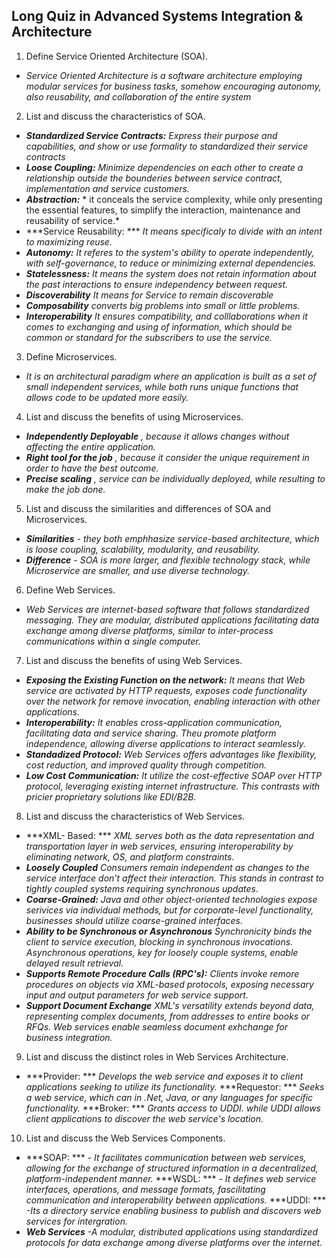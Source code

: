## Long Quiz in Advanced Systems Integration & Architecture
1. Define Service Oriented Architecture (SOA).
- *Service Oriented Architecture is a software architecture employing modular services for business tasks, somehow encouraging autonomy, also reusability, and collaboration of the entire system*
2. List and discuss the characteristics of SOA.
-  ***Standardized Service Contracts:*** *Express their purpose and capabilities, and show or use formality to standardized their service contracts*
-  ***Loose Coupling:*** *Minimize dependencies on each other to create a relationship outside the bounderies between service contract, implementation and service customers.*
-  ***Abstraction:*** * it conceals the service complexity, while only presenting the essential features, to simplify the interaction, maintenance and reusability of service.*
-  ***Service Reusability: *** *It means specificaly to divide with an intent to maximizing reuse.* 
-  ***Autonomy:*** *It referes to the system's ability to operate independently, with self-governance, to reduce or minimizing external dependencies.*
-  ***Statelessness:*** *It means the system does not retain information about the past interactions to ensure independency between request.*
-  ***Discoverability*** *It means for Service to remain discoverable*
-  ***Composability*** *converts big problems into small or little problems.*
-  ***Interoperability*** *It ensures compatibility, and colllaborations when it comes to exchanging and using of information, which should be common or standard for the subscribers to use the service.*
3. Define Microservices.
- *It is an architectural paradigm where an application is built as a set of small independent services, while both runs unique functions that allows code to be updated more easily.*
4. List and discuss the benefits of using Microservices.
- ***Independently Deployable*** *, because it allows changes without affecting the entire application.*
- ***Right tool for the job*** *, because it consider the unique requirement in order to have the best outcome.*
- ***Precise scaling*** *, service can be individually deployed, while resulting to make the job done.*
5. List and discuss the similarities and differences of SOA and Microservices.
- ***Similarities***
   *- they both emphhasize service-based architecture, which is loose coupling, scalability, modularity, and reusability.*
-  ***Difference***
   *- SOA is more larger, and flexible technology stack, while _Microservice_ are smaller, and use diverse technology.* 

6. Define Web Services.
- *Web Services are internet-based software that follows standardized messaging. They are modular, distributed applications facilitating data exchange among diverse platforms, similar to inter-process communications within a single computer.*
7. List and discuss the benefits of using Web Services.
- ***Exposing the Existing Function on the network:*** *It means that Web service are activated by HTTP requests, exposes code functionality over the network for remove invocation, enabling interaction with other applications.*
- ***Interoperability:*** *It enables cross-application communication, facilitating data and service sharing. Theu promote platform independence, allowing diverse applications to interact seamlessly.*
- ***Standadized Protocol:*** *Web Services offers advantages like flexibility, cost reduction, and improved quality through competition.*
- ***Low Cost Communication:*** *It utilize the cost-effective SOAP over HTTP protocol, leveraging existing internet infrastructure. This contrasts with pricier proprietary solutions like EDI/B2B.*
8. List and discuss the characteristics of Web Services.
- ***XML- Based: *** *XML serves both as the data representation and transportation layer in web services, ensuring interoperability by eliminating network, OS, and platform constraints.*
- ***Loosely Coupled*** *Consumers remain independent as changes to the service interface don't affect their interaction. This stands in contrast to tightly coupled systems requiring synchronous updates.*
- ***Coarse-Grained:*** *Java and other object-oriented technologies expose serivices via individual methods, but for corporate-level functionality, businesses should utilize coarse-grained interfaces.*
- ***Ability to be Synchronous or Asynchronous*** *Synchronicity binds the client to service execution, blocking in synchronous invocations. Asynchronous operations, key for loosely couple systems, enable delayed result retrieval.*
- ***Supports Remote Procedure Calls (RPC's):*** *Clients invoke remore procedures on objects via XML-based protocols, exposing necessary input and output parameters for web service support.* 
- ***Support Document Exchange*** *XML's versatility extends beyond data, representing complex documents, from addresses to entire books or RFQs. Web services enable seamless document exhchange for business integration.* 

9. List and discuss the distinct roles in Web Services Architecture.
- ***Provider: *** *Develops the web service and exposes it to client applications seeking to utilize its functionality.*
  ***Requestor: *** *Seeks a web service, which can in .Net, Java, or any languages for specific functionality.*
  ***Broker: *** *Grants access to UDDI. while UDDI allows client applications to discover the web service's location.*
10. List and discuss the Web Services Components.

- ***SOAP: *** *- It facilitates communication between web services, allowing for the exchange of structured information in a decentralized, platform-independent manner.*
  ***WSDL: *** *- It defines web service interfaces, operations, and message formats, fascilitating communication and interoperability between applications.* 
  ***UDDI: *** *-Its a directory service enabling business to publish and discovers web services for intergration.* 
- ***Web Services*** *-A modular, distributed applications using standardized protocols for data exchange among diverse platforms over the internet.*
